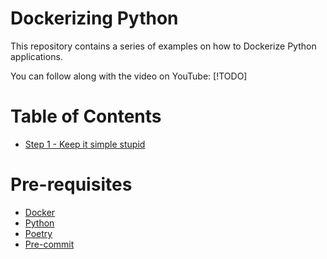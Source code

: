 # Dockerizing Python

This repository contains a series of examples on how to Dockerize Python applications.

You can follow along with the video on YouTube: [!TODO]

# Table of Contents

* [Step 1 - Keep it simple stupid](step-1-kiss-requirements/README.md)

# Pre-requisites

* [Docker](https://docs.docker.com/get-docker/)
* [Python](https://www.python.org/downloads/)
* [Poetry](https://python-poetry.org/docs/#installation)
* [Pre-commit](https://pre-commit.com/#install)




